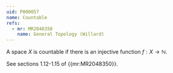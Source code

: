 ```yaml
---
uid: P000057
name: Countable
refs:
  - mr: MR2048350
    name: General Topology (Willard)
---
```

A space $X$ is countable if there is an injective function
$f:X \rightarrow \mathbb{N}$.

See sections 1.12-1.15 of {{mr:MR2048350}}.
